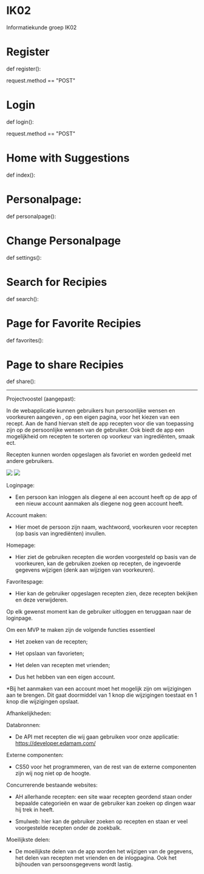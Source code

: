 # IK02
Informatiekunde groep IK02


# Register

def register():

request.method == "POST"

# Login

def login():

request.method == "POST"

# Home with Suggestions 

def index():

# Personalpage:

def personalpage():

# Change Personalpage

def settings():

# Search for Recipies

def search():

# Page for Favorite Recipies

def favorites():

# Page to share Recipies

def share(): 


_______________________________________

Projectvoostel (aangepast):

In de webapplicatie kunnen gebruikers hun persoonlijke wensen en voorkeuren aangeven , op een eigen pagina, voor het kiezen van een recept. Aan de hand hiervan stelt de app recepten voor die van toepassing zijn op de persoonlijke wensen van de gebruiker. Ook biedt de app een mogelijkheid om recepten te sorteren op voorkeur van ingrediënten, smaak ect. 

Recepten kunnen worden opgeslagen als favoriet en worden gedeeld met andere gebruikers.

<img src="http://preview.ibb.co/jTYBXR/IMG_4477.jpg" />

<img src="http://preview.ibb.co/bH2S6m/IMG_4478.jpg" />

Loginpage:

- Een persoon kan inloggen als diegene al een account heeft op de app of een nieuw account aanmaken als diegene nog geen account heeft.

Account maken:

- Hier moet de persoon zijn naam, wachtwoord, voorkeuren voor recepten (op basis van ingrediënten) invullen. 

Homepage:

- Hier ziet de gebruiken recepten die worden voorgesteld op basis van de voorkeuren, kan de gebruiken zoeken op recepten, de ingevoerde gegevens wijzigen (denk aan wijzigen van voorkeuren).

Favoritespage:

- Hier kan de gebruiker opgeslagen recepten zien, deze recepten bekijken en deze verwijderen.

Op elk gewenst moment kan de gebruiker uitloggen en teruggaan naar de loginpage.

Om een MVP te maken zijn de volgende functies essentieel

- Het zoeken van de recepten;

- Het opslaan van favorieten;

- Het delen van recepten met vrienden;

- Dus het hebben van een eigen account.

*Bij het aanmaken van een account moet het mogelijk zijn om wijzigingen aan te brengen. Dit gaat doormiddel van 1 knop die wijzigingen toestaat en 1 knop die wijzigingen opslaat. 

Afhankelijkheden:

Databronnen:

- De API met recepten die wij gaan gebruiken voor onze applicatie: https://developer.edamam.com/

Externe componenten:

- CS50 voor het programmeren, van de rest van de externe componenten zijn wij nog niet op de hoogte.

Concurrerende bestaande websites:

- AH allerhande recepten: een site waar recepten geordend staan onder bepaalde categorieën en waar de gebruiker kan zoeken op dingen waar hij trek in heeft.

- Smulweb: hier kan de gebruiker zoeken op recepten en staan er veel voorgestelde recepten onder de zoekbalk.

Moeilijkste delen:

- De moeilijkste delen van de app worden het wijzigen van de gegevens, het delen van recepten met vrienden en de inlogpagina. Ook het bijhouden van persoonsgegevens wordt lastig.

